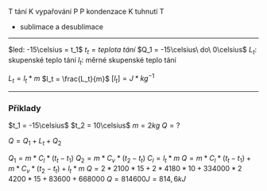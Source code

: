 
 T tání K vypařování P
 P kondenzace K  tuhnutí T

+ sublimace a desublimace

---

$led: -15\celsius = t_1$
$t_t = teplota\ tání$
$Q_1 = -15\celsius\ do\ 0\celsius$
$L_t:$ skupenské teplo tání
$l_t:$ měrné skupenské teplo tání

$L_t = l_t * m$
$l_t = \frac{L_t}{m}$
$[l_t] = J*kg^{-1}$

---
### Příklady

$t_1 = -15\celsius$
$t_2 = 10\celsius$
$m = 2kg$
$Q = ?$

$Q = Q_1 + L_t + Q_2$

$Q_1 = m * C_l *(t_t - t_1)$
$Q_2 = m*C_v* (t_2-t_t)$
$C_l = l_t *m$
$Q = m * C_l *(t_t - t_1) + m * C_v *(t_2 - t_t) + l_t * m$
$Q = 2 * 2100*15 + 2 * 4180 * 10 + 334 000*2$
$4200*15 + 83600 + 668 000$
$Q = 814 600J = 814,6 kJ$